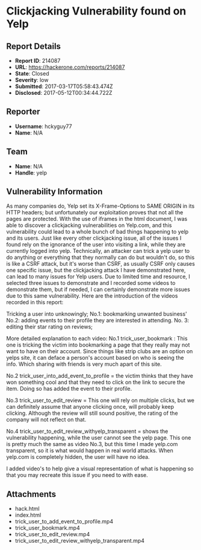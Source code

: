 # Clickjacking Vulnerability found on Yelp

## Report Details
- **Report ID**: 214087
- **URL**: https://hackerone.com/reports/214087
- **State**: Closed
- **Severity**: low
- **Submitted**: 2017-03-17T05:58:43.474Z
- **Disclosed**: 2017-05-12T00:34:44.722Z

## Reporter
- **Username**: hckyguy77
- **Name**: N/A

## Team
- **Name**: N/A
- **Handle**: yelp

## Vulnerability Information
As many companies do, Yelp set its X-Frame-Options to SAME ORIGIN in its HTTP headers; but unfortunately our exploitation proves that not all the pages are protected.
With the use of iframes in the html document, I was able to discover a clickjacking vulnerabilities on Yelp.com, and this vulnerability could lead to a whole bunch of bad things happening to yelp and its users. Just like every other clickjacking issue, all of the issues I found rely on the ignorance of the user into visiting a link, while they are currently logged into yelp. Technically, an attacker can trick a yelp user to do anything or everything that they normally can do but wouldn't do, so this is like a CSRF attack, but it's worse than CSRF, as usually CSRF only causes one specific issue, but the clickjacking attack I have demonstrated here, can lead to many issues for Yelp users. Due to limited time and resource, I selected three issues to demonstrate and I recorded some videos to demonstrate them, but if needed, I can certainly demonstrate more issues due to this same vulnerability. Here are the introduction of the videos recorded in this report:

Tricking a user into unknowingly;
No.1: bookmarking unwanted business'
No.2: adding events to their profile they are interested in attending.
No. 3: editing their star rating on reviews;

More detailed explanation to each video:
No.1 trick_user_bookmark : This one is tricking the victim into bookmarking a page that they really may not want to have on their account. Since things like strip clubs are an option on yelps site, it can deface a person's account based on who is seeing the info. Which sharing with friends is very much apart of this site.

No.2 trick_user_into_add_event_to_profile = the victim thinks that they have won something cool and that they need to click on the link to secure the item. Doing so has added the event to their profile.

No.3 trick_user_to_edit_review = This one will rely on multiple clicks, but we can definitely assume that anyone clicking once, will probably keep clicking. Although the review will still sound positive, the rating of the company will not reflect on that.

No.4 trick_user_to_edit_review_withyelp_transparent = shows the vulnerability happening, while the user cannot see the yelp page. This one is pretty much the same as video No.3, but this time I made yelp.com transparent, so it is what would happen in real world attacks. When yelp.com is completely hidden, the user will have no idea.

I added video's to help give a visual representation of what is happening so that you may recreate this issue if you need to with ease.


## Attachments
- hack.html
- index.html
- trick_user_to_add_event_to_profile.mp4
- trick_user_bookmark.mp4
- trick_user_to_edit_review.mp4
- trick_user_to_edit_review_withyelp_transparent.mp4
